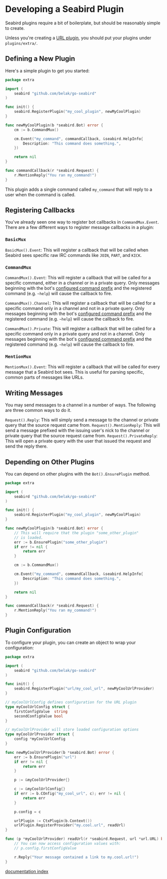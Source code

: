 # Developing a Seabird Plugin

Seabird plugins require a bit of boilerplate, but should be reasonably simple to create.

Unless you're creating a [URL plugin](./url_plugin_development.md), you should put your plugins under `plugins/extra/`.

## Defining a New Plugin

Here's a simple plugin to get you started:

```go
package extra

import (
    seabird "github.com/belak/go-seabird"
)

func init() {
    seabird.RegisterPlugin("my_cool_plugin", newMyCoolPlugin)
}

func newMyCoolPlugin(b *seabird.Bot) error {
    cm := b.CommandMux()

    cm.Event("my_command", commandCallback, &seabird.HelpInfo{
        Description: "This command does something.",
    })

    return nil
}

func commandCallback(r *seabird.Request) {
    r.MentionReply("You ran my_command!")
}
```

This plugin adds a single command called `my_command` that will reply to a user when the command is called.

## Registering Callbacks

You've already seen one way to register bot callbacks in `CommandMux.Event`. There are a few different ways to register message callbacks in a plugin:

### `BasicMux`

`BasicMux().Event`: This will register a callback that will be called when Seabird sees specific raw IRC commands like `JOIN`, `PART`, and `KICK`.

### `CommandMux`

`CommandMux().Event`: This will register a callback that will be called for a specific command, either in a channel or in a private query. Only messages beginning with the bot's [configured command prefix](configuration.md) and the registered command (e.g. `~help`) will cause the callback to fire.

`CommandMux().Channel`: This will register a callback that will be called for a specific command only in a channel and not in a private query. Only messages beginning with the bot's [configured command prefix](configuration.md) and the registered command (e.g. `~help`) will cause the callback to fire.

`CommandMux().Private`: This will register a callback that will be called for a specific command only in a private query and not in a channel. Only messages beginning with the bot's [configured command prefix](configuration.md) and the registered command (e.g. `~help`) will cause the callback to fire.

### `MentionMux`

`MentionMux().Event`: This will register a callback that will be called for every message that a Seabird bot sees. This is useful for parsing specific, common parts of messages like URLs.

## Writing Messages

You may send messages to a channel in a number of ways. The following are three common ways to do it.

`Request().Reply`: This will simply send a message to the channel or private query that the source request came from.
`Request().MentionReply`: This will send a message prefixed with the issuing user's nick to the channel or private query that the source request came from.
`Request().PrivateReply`: This will open a private query with the user that issued the request and send the reply there.

## Depending on Other Plugins

You can depend on other plugins with the `Bot().EnsurePlugin` method.
```go
package extra

import (
    seabird "github.com/belak/go-seabird"
)

func init() {
    seabird.RegisterPlugin("my_cool_plugin", newMyCoolPlugin)
}

func newMyCoolPlugin(b *seabird.Bot) error {
    // This will require that the plugin "some_other_plugin"
    // is loaded.
    err := b.EnsurePlugin("some_other_plugin")
    if err != nil {
        return err
    }

    cm := b.CommandMux()

    cm.Event("my_command", commandCallback, &seabird.HelpInfo{
        Description: "This command does something.",
    })

    return nil
}

func commandCallback(r *seabird.Request) {
    r.MentionReply("You ran my_command!")
}
```

## Plugin Configuration

To configure your plugin, you can create an object to wrap your configuration:

```go
package extra

import (
    seabird "github.com/belak/go-seabird"
)

func init() {
    seabird.RegisterPlugin("url/my_cool_url", newMyCoolUrlProvider)
}

// myCoolUrlConfig defines configuration for the URL plugin
type myCoolUrlConfig struct {
    firstConfigValue  string
    secondConfigValue bool
}

// myCoolUrlProvider will store loaded configuration options
type myCoolUrlProvider struct {
    config *myCoolUrlConfig
}

func newMyCoolUrlProvider(b *seabird.Bot) error {
    err := b.EnsurePlugin("url")
    if err != nil {
        return err
    }

    p := &myCoolUrlProvider{}

    c := &myCoolUrlConfig{}
    if err := b.COnfig("my_cool_url", c); err != nil {
        return err
    }

    p.config = c

    urlPlugin := CtxPlugin(b.Context())
    urlPlugin.RegisterProvider("my.cool.url", readUrl)
}

func (p *myCoolUrlProvider) readUrl(r *seabird.Request, url *url.URL) bool {
    // You can now access configuration values with:
    // p.config.firstConfigValue

    r.Reply("Your message contained a link to my.cool.url!")
}
```

[documentation index](./README.md)
